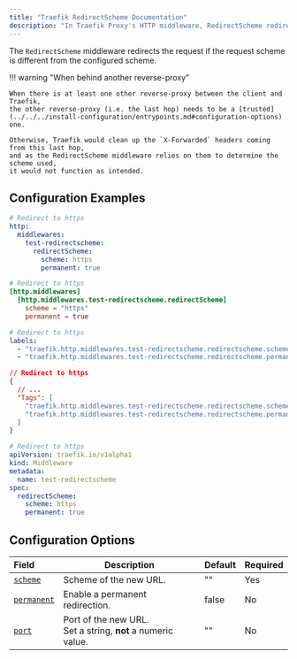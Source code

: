 ```yaml
---
title: "Traefik RedirectScheme Documentation"
description: "In Traefik Proxy's HTTP middleware, RedirectScheme redirects clients to different schemes/ports. Read the technical documentation."
---
```


The `RedirectScheme` middleware redirects the request if the request scheme is different from the configured scheme.

!!! warning "When behind another reverse-proxy"

    When there is at least one other reverse-proxy between the client and Traefik, 
    the other reverse-proxy (i.e. the last hop) needs to be a [trusted](../../../install-configuration/entrypoints.md#configuration-options) one. 
    
    Otherwise, Traefik would clean up the `X-Forwarded` headers coming from this last hop,
    and as the RedirectScheme middleware relies on them to determine the scheme used,
    it would not function as intended.

## Configuration Examples

```yaml tab="Structured (YAML)"
# Redirect to https
http:
  middlewares:
    test-redirectscheme:
      redirectScheme:
        scheme: https
        permanent: true
```

```toml tab="Structured (TOML)"
# Redirect to https
[http.middlewares]
  [http.middlewares.test-redirectscheme.redirectScheme]
    scheme = "https"
    permanent = true
```

```yaml tab="Labels"
# Redirect to https
labels:
  - "traefik.http.middlewares.test-redirectscheme.redirectscheme.scheme=https"
  - "traefik.http.middlewares.test-redirectscheme.redirectscheme.permanent=true"
```

```json tab="Tags"
// Redirect to https
{
  // ...
  "Tags": [
    "traefik.http.middlewares.test-redirectscheme.redirectscheme.scheme=https"
    "traefik.http.middlewares.test-redirectscheme.redirectscheme.permanent=true"
  ]
}

```

```yaml tab="Kubernetes"
# Redirect to https
apiVersion: traefik.io/v1alpha1
kind: Middleware
metadata:
  name: test-redirectscheme
spec:
  redirectScheme:
    scheme: https
    permanent: true
```

## Configuration Options

| Field                        | Description                                             | Default | Required |
|:-----------------------------|----------------------------------------------------------|:--------|:---------|
| <a id="opt-scheme" href="#opt-scheme" title="#opt-scheme">`scheme`</a> | Scheme of the new URL. | "" | Yes |
| <a id="opt-permanent" href="#opt-permanent" title="#opt-permanent">`permanent`</a> | Enable a permanent redirection. | false | No |
| <a id="opt-port" href="#opt-port" title="#opt-port">`port`</a> | Port of the new URL.<br />Set a string, **not** a numeric value. | "" | No |
